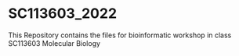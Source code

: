 # SC113603_2022
This Repository contains the files for bioinformatic workshop in class SC113603 Molecular Biology
